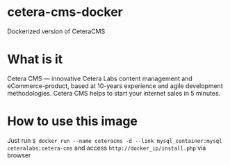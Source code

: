 # cetera-cms-docker
Dockerized version of CeteraCMS

# What is it
Cetera CMS — innovative Cetera Labs content management and eCommerce-product, based at 10-years experience and agile development methodologies. Cetera CMS helps to start your internet sales in 5 minutes.

# How to use this image
Just run `$ docker run --name ceteracms -d --link mysql_container:mysql ceteralabs:cetera-cms` and access `http://docker_ip/install.php` via browser
